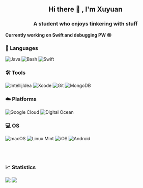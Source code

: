 <h2 align="center">Hi there 👋 , I'm Xuyuan</h2>
<h3 align="center">A student who enjoys tinkering with stuff</h3>

<b>Currently working on Swift and debugging PW 😝</b>

### 💬 Languages

![Java](https://img.shields.io/badge/Java-E87D25?style=for-the-badge&logo=java&logoColor=white)
![Bash](https://img.shields.io/badge/Bash-4FA54B?style=for-the-badge&logo=gnubash&logoColor=white)
![Swift](https://img.shields.io/badge/Swift-FA7343?style=for-the-badge&logo=swift&logoColor=white)


### 🛠 Tools

![IntellijIdea](https://img.shields.io/badge/intellijidea-ED3E51?style=for-the-badge&logo=intellijidea)
![Xcode](https://img.shields.io/badge/Xcode-1575F9?style=for-the-badge&logo=Xcode&logoColor=white)
![Git](https://img.shields.io/badge/Git-F05032?style=for-the-badge&logo=git&logoColor=white)
![MongoDB](https://img.shields.io/badge/MongoDB-3EA145?style=for-the-badge&logo=mongodb&logoColor=white)
<!-- [SocketIO](https://img.shields.io/badge/SocketIO-87C23C?style=for-the-badge&logo=socketdotio&logoColor=white) -->

### ☁️ Platforms

![Google Cloud](https://img.shields.io/badge/Google_Cloud-D94830?style=for-the-badge&logo=googlecloud&logoColor=white)
![Digital Ocean](https://img.shields.io/badge/DigitalOcean-1777F9?style=for-the-badge&logo=digitalocean&logoColor=white)

### 💻 OS

![macOS](https://img.shields.io/badge/macOS-3194F1?style=for-the-badge&logo=apple&logoColor=white)
![Linux Mint](https://img.shields.io/badge/Linux_Mint-87CF3E?style=for-the-badge&logo=linux-mint&logoColor=white)
![iOS](https://img.shields.io/badge/iOS-000000?style=for-the-badge&logo=ios&logoColor=white)
![Android](https://img.shields.io/badge/Android-3DDC84?style=for-the-badge&logo=android&logoColor=white)

<br></br>
### 📈 Statistics

<p align="left">
  <img src="https://github-readme-stats.vercel.app/api?username=txuyuan&show_icons=true&locale=en&count_private=true&bg_color=0e1116&text_color=fdfdfd&icon_color=fa8b02&title_color=fa8b02&hide_border=true">
  <img src="https://github-readme-streak-stats.herokuapp.com?user=txuyuan&theme=dark&hide_border=true&background=0e1116">
</p>

